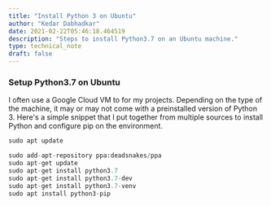 ```yaml
---
title: "Install Python 3 on Ubuntu"
author: "Kedar Dabhadkar"
date: 2021-02-22T05:46:18.464519
description: "Steps to install Python3.7 on an Ubuntu machine."
type: technical_note
draft: false
---
```

### Setup Python3.7 on Ubuntu
I often use a Google Cloud VM to for my projects. Depending on the type of the machine, it may or may not come with a preinstalled version of Python 3. Here's a simple snippet that I put together from multiple sources to install Python and configure pip on the environment.

```python
sudo apt update

sudo add-apt-repository ppa:deadsnakes/ppa
sudo apt-get update
sudo apt-get install python3.7
sudo apt-get install python3.7-dev
sudo apt-get install python3.7-venv
sudo apt install python3-pip
```
